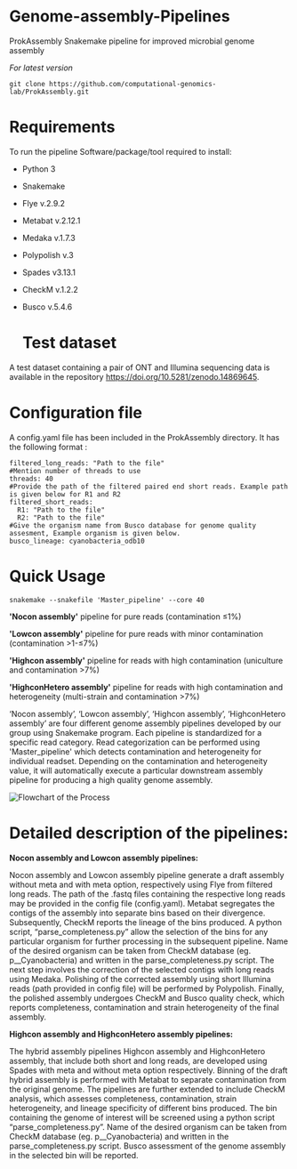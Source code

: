 # Genome-assembly-Pipelines
ProkAssembly
Snakemake pipeline for improved microbial genome assembly

*For latest version*
```batch
git clone https://github.com/computational-genomics-lab/ProkAssembly.git

```
# Requirements
To run the pipeline Software/package/tool required to install:

- Python 3
- Snakemake
- Flye v.2.9.2
- Metabat v.2.12.1
- Medaka v.1.7.3
- Polypolish v.3
- Spades v3.13.1
- CheckM v.1.2.2
- Busco v.5.4.6

  # Test dataset
A test dataset containing a pair of ONT and Illumina sequencing data  is available in the repository https://doi.org/10.5281/zenodo.14869645. 

  # Configuration file
A config.yaml file has been included in the ProkAssembly directory. It has the following format :
```batch
filtered_long_reads: "Path to the file"
#Mention number of threads to use
threads: 40
#Provide the path of the filtered paired end short reads. Example path is given below for R1 and R2
filtered_short_reads:
  R1: "Path to the file"
  R2: "Path to the file"
#Give the organism name from Busco database for genome quality assesment, Example organism is given below.    
busco_lineage: cyanobacteria_odb10
```
# Quick Usage
```batch
snakemake --snakefile 'Master_pipeline' --core 40
```
**'Nocon assembly'** pipeline for pure reads (contamination ≤1%)

**'Lowcon assembly'** pipeline for pure reads with minor contamination (contamination >1-≤7%)

**'Highcon assembly'** pipeline for reads with high contamination (uniculture and contamination >7%)

**'HighconHetero assembly'** pipeline for reads with high contamination and heterogeneity (multi-strain and contamination >7%)

‘Nocon assembly’, ‘Lowcon assembly’, ‘Highcon assembly’, ‘HighconHetero assembly’ are four different genome assembly pipelines developed by our group using Snakemake program. Each pipeline is standardized for a specific read category. Read categorization can be performed using 'Master_pipeline' which detects contamination and heterogeneity for individual readset. Depending on the contamination and heterogeneity value, it will automatically execute a particular downstream assembly pipeline for producing a high quality genome assembly.

![Flowchart of the Process](https://github.com/computational-genomics-lab/ProkAssembly/blob/main/fig1a.jpg?raw=true)


# Detailed description of the pipelines:

**Nocon assembly and Lowcon assembly pipelines:**

Nocon assembly and Lowcon assembly pipeline generate a draft assembly without meta and with meta option, respectively using Flye from filtered long reads. The path of the .fastq files containing the respective long reads may be provided in the config file (config.yaml).
Metabat segregates the contigs of the assembly into separate bins based on their divergence.
Subsequently, CheckM reports the lineage of the bins produced.
A python script, “parse_completeness.py” allow the selection of the bins for any particular organism for further processing in the subsequent pipeline. Name of the desired organism can be taken from CheckM database (eg. p__Cyanobacteria) and written in the parse_completeness.py script.
The next step involves the correction of the selected contigs with long reads using Medaka.
Polishing of the corrected assembly using short Illumina reads (path provided in config file) will be performed by Polypolish.
Finally, the polished assembly undergoes CheckM and Busco quality check, which reports completeness, contamination and strain heterogeneity of the final assembly.

**Highcon assembly and HighconHetero assembly pipelines:**

The hybrid assembly pipelines Highcon assembly and HighconHetero assembly, that include both short and long reads, are developed using Spades with meta and without meta option respectively. 
Binning of the draft hybrid assembly is performed with Metabat to separate contamination from the original genome.
The pipelines are further extended to include CheckM analysis, which assesses completeness, contamination, strain heterogeneity, and lineage specificity of different bins produced.
The bin containing the genome of interest will be screened using a python script “parse_completeness.py”. Name of the desired organism can be taken from CheckM database (eg. p__Cyanobacteria) and written in the parse_completeness.py script.
Busco assessment of the genome assembly in the selected bin will be reported.


